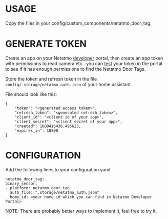 # USAGE
Copy the files in your config/custom_components/netatmo_door_tag.

# GENERATE TOKEN

Create an app on your Netatmo [developer](https://dev.netatmo.com/apps/) portal, then create an app token with 
permissions to read camera etc.. you can [test](https://dev.netatmo.com/apidocumentation/control#homesdata) your token in the portal to see if it has enough permissions to find the Netatmo Door Tags.


Store the token and refresh token in the file `config/.storage/netatmo_auth.json` of your home assistant.

File should look like this:

```
{
    "token": "<generated access token>",
    "refresh_token": "<generated refresh token>",
    "client_id": "<client id of your app>",
    "client_secret": "<client secret of your app>",
    "created": 1680416436.495623,
    "expires_in": 10800
}
```

# CONFIGURATION

Add the following lines to your configuration yaml

```
netatmo_door_tag:
binary_sensor:
- platform: netatmo_door_tag
  auth_file: ".storage/netatmo_auth.json"
  home_id: <your home id which you can find in Netatmo Developer Portal>
```

NOTE: There are probably better ways to implement it, feel free to try it.
